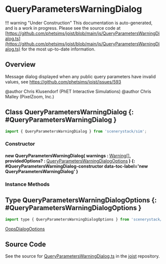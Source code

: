 # QueryParametersWarningDialog

!!! warning "Under Construction"
    This documentation is auto-generated, and is a work in progress. Please see the source code at
    [https://github.com/phetsims/joist/blob/main/js/QueryParametersWarningDialog.ts](https://github.com/phetsims/joist/blob/main/js/QueryParametersWarningDialog.ts) for the most up-to-date information.

## Overview

Message dialog displayed when any public query parameters have invalid values, see https://github.com/phetsims/joist/issues/593

@author Chris Klusendorf (PhET Interactive Simulations)
@author Chris Malley (PixelZoom, Inc.)

## Class QueryParametersWarningDialog {: #QueryParametersWarningDialog }


```js
import { QueryParametersWarningDialog } from 'scenerystack/sim';
```
### Constructor

#### new QueryParametersWarningDialog( warnings : <span style="font-weight: 400;">[Warning](../query-string-machine/QueryStringMachineModule.md#Warning)[]</span>, providedOptions? : <span style="font-weight: 400;">[QueryParametersWarningDialogOptions](../sim/QueryParametersWarningDialog.md#QueryParametersWarningDialogOptions)</span> ) {: #QueryParametersWarningDialog-constructor data-toc-label='new QueryParametersWarningDialog' }

### Instance Methods





## Type QueryParametersWarningDialogOptions {: #QueryParametersWarningDialogOptions }


```js
import type { QueryParametersWarningDialogOptions } from 'scenerystack/sim';
```


[OopsDialogOptions](../sim/OopsDialog.md#OopsDialogOptions)



## Source Code

See the source for [QueryParametersWarningDialog.ts](https://github.com/phetsims/joist/blob/main/js/QueryParametersWarningDialog.ts) in the [joist](https://github.com/phetsims/joist) repository.
